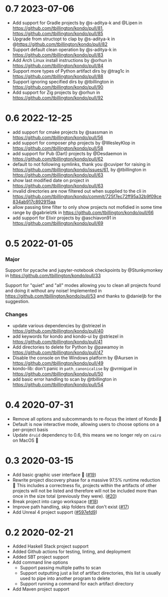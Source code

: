 # 0.7 2023-07-06

- Add support for Gradle projects by @s-aditya-k and @Lipen in https://github.com/tbillington/kondo/pull/81, https://github.com/tbillington/kondo/pull/85
- Upgrade from structopt to clap by @s-aditya-k in @https://github.com/tbillington/kondo/pull/82
- Support default clean operation by @s-aditya-k in https://github.com/tbillington/kondo/pull/83
- Add Arch Linux install instructions by @orhun in https://github.com/tbillington/kondo/pull/84
- Support more types of Python artifact dirs by @trag1c in https://github.com/tbillington/kondo/pull/88
- Support ignoring specified dirs by @tbillington in https://github.com/tbillington/kondo/pull/90
- Add support for Zig projects by @orhun in https://github.com/tbillington/kondo/pull/92

# 0.6 2022-12-25

- add support for cmake projects by @sassman in https://github.com/tbillington/kondo/pull/56
- add support for composer php projects by @WesleyKlop in https://github.com/tbillington/kondo/pull/58
- add support for Pub (Dart) projects by @Desdaemon in https://github.com/tbillington/kondo/pull/62
- default to not following symlinks, thank you @cuviper for raising in https://github.com/tbillington/kondo/issues/61, by @tbillington in https://github.com/tbillington/kondo/pull/63
- show last modified date on project in https://github.com/tbillington/kondo/pull/63
- invalid directories are now filtered out when supplied to the cli in https://github.com/tbillington/kondo/commit/725f7ec72ff95a32b9f09ce834ab917c892915aa
- allow passing time filter to only show projects not mofidied in some time range by @gabrielztk in https://github.com/tbillington/kondo/pull/66
- add support for Elixir projects by @aschiavon91 in https://github.com/tbillington/kondo/pull/69

# 0.5 2022-01-05

### Major

Support for pycache and jupyter-notebook checkpoints by @Stunkymonkey in https://github.com/tbillington/kondo/pull/33

Support for "quiet" and "all" modes allowing you to clean all projects found and doing it without any noise! Implemented in https://github.com/tbillington/kondo/pull/53 and thanks to @danieljb for the suggestion.

### Changes

* update various dependencies by @striezel in https://github.com/tbillington/kondo/pull/40
* add keywords for kondo and kondo-ui by @striezel in https://github.com/tbillington/kondo/pull/41
* Add directories to delete for Python by @pawamoy in https://github.com/tbillington/kondo/pull/47
* Disable the console on the Windows platform by @Aursen in https://github.com/tbillington/kondo/pull/49
* kondo-lib: don't panic in `path_canonicalise` by @vrmiguel in https://github.com/tbillington/kondo/pull/50
* add basic error handling to scan by @tbillington in https://github.com/tbillington/kondo/pull/54

# 0.4 2020-07-31

- Remove all options and subcommands to re-focus the intent of Kondo 🧹
- Default is now interactive mode, allowing users to choose options on a per-project basis
- Update `druid` dependency to 0.6, this means we no longer rely on `cairo` on MacOS 🎉

# 0.3 2020-03-15

- Add basic graphic user interface 🎉 ([#19](https://github.com/tbillington/kondo/pull/19))
- Rewrite project discovery phase for a massive 97.5% runtime reduction 🎉 This includes a correctness fix, projects within the artifacts of other projects will not be listed and therefore will not be included more than once in the size total (previously they were). ([#20](https://github.com/tbillington/kondo/pull/20))
- Break project into cargo workspace ([#18](https://github.com/tbillington/kondo/pull/18))
- Improve path handling, skip folders that don't exist ([#17](https://github.com/tbillington/kondo/pull/17))
- Add Unreal 4 project support ([#597efd9](https://github.com/tbillington/kondo/commit/597efd9a9100272f408ebd1f531113ea11da3192))

# 0.2 2020-02-21

- Added Haskell Stack project support
- Added Github actions for testing, linting, and deployment
- Added SBT project support
- Add command line options
  - Support passing multiple paths to scan
  - Support outputting just a list of artifact directories, this list is usually used to pipe into another program to delete
  - Support running a command for each artifact directory
- Add Maven project support
